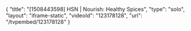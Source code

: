{
    "title": "[1508443598] HSN | Nourish: Healthy Spices",
    "type": "solo",
    "layout": "iframe-static",
    "videoId": "123178128",
    "url": "\/tvpembed\/123178128"
}